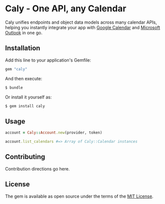 # Caly - One API, any Calendar
Caly unifies endpoints and object data models across many calendar APIs, helping you instantly integrate your app with 
[Google Calendar](https://developers.google.com/calendar/api/guides/overview) and 
[Microsoft Outlook](https://learn.microsoft.com/en-us/graph/api/resources/calendar?view=graph-rest-1.0) in one go.

## Installation
Add this line to your application's Gemfile:

```ruby
gem "caly"
```

And then execute:
```bash
$ bundle
```

Or install it yourself as:
```bash
$ gem install caly
```

## Usage
```ruby
account = Caly::Account.new(provider, token)

account.list_calendars #=> Array of Caly::Calendar instances
```

## Contributing
Contribution directions go here.

## License
The gem is available as open source under the terms of the [MIT License](https://opensource.org/licenses/MIT).
